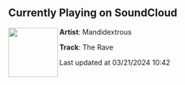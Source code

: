 ## Currently Playing on SoundCloud

[<img align="left" width="100" src="https://i1.sndcdn.com/artworks-YGJA6BNZKcpfa5Op-3CySyA-t500x500.jpg">](https://soundcloud.com/mandidextroustnt/the-rave-is-here?in=saxurn/sets/drip-1)

**Artist**: Mandidextrous 

**Track**: The Rave

Last updated at 03/21/2024 10:42
